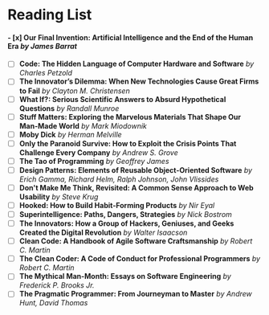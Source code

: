 # Reading List
#### - [x] **Our Final Invention: Artificial Intelligence and the End of the Human Era** *by James Barrat*
- [ ] **Code: The Hidden Language of Computer Hardware and Software** *by Charles Petzold*
- [ ] **The Innovator’s Dilemma: When New Technologies Cause Great Firms to Fail** *by Clayton M. Christensen*
- [ ] **What If?: Serious Scientific Answers to Absurd Hypothetical Questions** *by Randall Munroe*
- [ ] **Stuff Matters: Exploring the Marvelous Materials That Shape Our Man-Made World** *by Mark Miodownik*
- [ ] **Moby Dick** *by Herman Melville*
- [ ] **Only the Paranoid Survive: How to Exploit the Crisis Points That Challenge Every Company** *by Andrew S. Grove*
- [ ] **The Tao of Programming** *by Geoffrey James*
- [ ] **Design Patterns: Elements of Reusable Object-Oriented Software** *by Erich Gamma, Richard Helm, Ralph Johnson, John Vlissides*
- [ ] **Don't Make Me Think, Revisited: A Common Sense Approach to Web Usability** *by Steve Krug*
- [ ] **Hooked: How to Build Habit-Forming Products** *by Nir Eyal*
- [ ] **Superintelligence: Paths, Dangers, Strategies** *by Nick Bostrom*
- [ ] **The Innovators: How a Group of Hackers, Geniuses, and Geeks Created the Digital Revolution** *by Walter Isaacson*
- [ ] **Clean Code: A Handbook of Agile Software Craftsmanship** *by Robert C. Martin*
- [ ] **The Clean Coder: A Code of Conduct for Professional Programmers** *by Robert C. Martin*
- [ ] **The Mythical Man-Month: Essays on Software Engineering** *by Frederick P. Brooks Jr.*
- [ ] **The Pragmatic Programmer: From Journeyman to Master** *by Andrew Hunt, David Thomas* 
